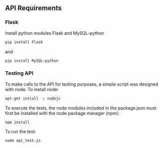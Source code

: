 ## API Requirements

### Flask

Install python modules Flask and MySQL-python

```sh
pip install Flask
```

and

```sh
pip install MySQL-python
```

### Testing API

To make calls to the API for testing purposes, a simple script was designed with node. To install node:

```sh
apt-get install -y nodejs
```

To execute the tests, the node modules included in the package.json must first be installed with the node package manager (npm):

```sh
npm install
```

To run the test:

```sh
node api_test.js
```